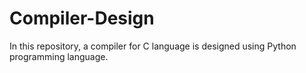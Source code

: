 # Compiler-Design
In this repository, a compiler for C language is designed using Python programming language.

